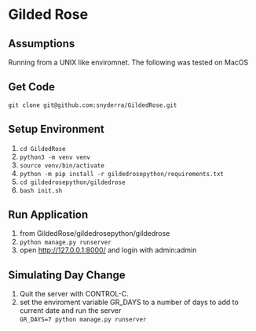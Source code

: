 # Gilded Rose

## Assumptions
  Running from a UNIX like enviromnet. The following was tested on MacOS

## Get Code
   
    git clone git@github.com:snyderra/GildedRose.git

## Setup Environment
 1.  `cd GildedRose`
 2.  `python3 -m venv venv`
 3.  `source venv/bin/activate`
 4.  `python -m pip install -r gildedrosepython/requirements.txt`
 5.  `cd gildedrosepython/gildedrose`
 6.  `bash init.sh`

## Run Application
 1.  from GildedRose/gildedrosepython/gildedrose
 2.  `python manage.py runserver`
 3.  open http://127.0.0.1:8000/ and login with admin:admin

## Simulating Day Change
1. Quit the server with CONTROL-C.
2. set the enviroment variable GR_DAYS to a number of days to add to current date and run the server   
        `GR_DAYS=7 python manage.py runserver`
